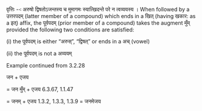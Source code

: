 




वृत्तिः --ः अरुषो द्विषतोऽजन्‍तस्‍य च मुमागमः स्‍यात्‍खिदन्‍ते परे न त्‍वव्‍ययस्‍य । When followed by a उत्तरपदम् (latter member of a compound) which ends in a खित् (having खकार: as a इत्) affix, the पूर्वपदम् (prior member of a compound) takes the augment मुँम् provided the following two conditions are satisfied:

(i) the पूर्वपदम् is either “अरुस्”, “द्विषत्” or ends in a अच् (vowel)

(ii) the पूर्वपदम् is not a अव्ययम्


Example continued from 3.2.28


जन + एजय

= जन मुँम् + एजय 6.3.67, 1.1.47

= जनम् + एजय 1.3.2, 1.3.3, 1.3.9 = जनमेजय

